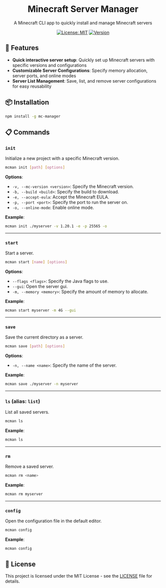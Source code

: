 <div align="center">

# Minecraft Server Manager

A Minecraft CLI app to quickly install and manage Minecraft servers

[![License: MIT](https://img.shields.io/badge/License-MIT-yellow.svg)](https://opensource.org/licenses/MIT)
[![Version](https://img.shields.io/github/package-json/v/KartoffelChipss/mcman)](https://github.com/KartoffelChipss/mcman)

</div>

## 🚀 Features

- **Quick interactive server setup**: Quickly set up Minecraft servers with specific versions and configurations
- **Customizable Server Configurations**: Specify memory allocation, server ports, and online modes
- **Server List Management**: Save, list, and remove server configurations for easy reusability

## 📦 Installation

```bash
npm install -g mc-manager
```

## 📋 Commands

### `init`

Initialize a new project with a specific Minecraft version.

```bash
mcman init [path] [options]
```

**Options**:

- `-v, --mc-version <version>`: Specify the Minecraft version.
- `-b, --build <build>`: Specify the build to download.
- `-e, --accept-eula`: Accept the Minecraft EULA.
- `-p, --port <port>`: Specify the port to run the server on.
- `-o, --online-mode`: Enable online mode.

**Example**:

```bash
mcman init ./myserver -v 1.20.1 -e -p 25565 -o
```

---

### `start`

Start a server.

```bash
mcman start [name] [options]
```

**Options**:

- `--flags <flags>`: Specify the Java flags to use.
- `--gui`: Open the server gui.
- `-m, --memory <memory>`: Specify the amount of memory to allocate.

**Example**:

```bash
mcman start myserver -m 4G --gui
```

---

### `save`

Save the current directory as a server.

```bash
mcman save [path] [options]
```

**Options**:

- `-n, --name <name>`: Specify the name of the server.

**Example**:

```bash
mcman save ./myserver -n myserver
```

---

### `ls` (alias: `list`)

List all saved servers.

```bash
mcman ls
```

**Example**:

```bash
mcman ls
```

---

### `rm`

Remove a saved server.

```bash
mcman rm <name>
```

**Example**:

```bash
mcman rm myserver
```

---

### `config`

Open the configuration file in the default editor.

```bash
mcman config
```

**Example**:

```bash
mcman config
```

## 📝 License

This project is licensed under the MIT License - see the [LICENSE](LICENSE) file for details.
